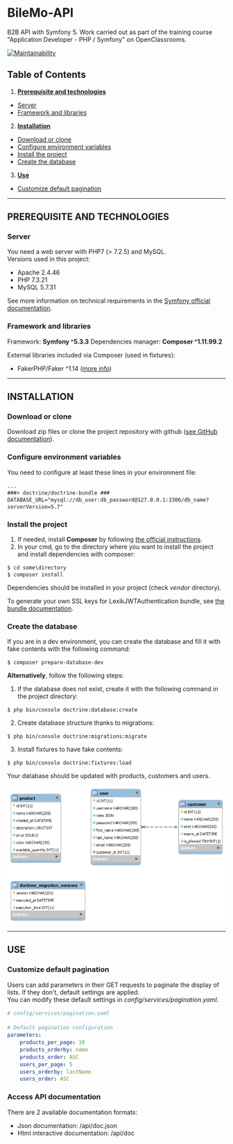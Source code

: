 # BileMo-API

B2B API with Symfony 5. Work carried out as part of the training course "Application Developer - PHP / Symfony" on OpenClassrooms.

[![Maintainability](https://api.codeclimate.com/v1/badges/6e8952d5bd92eeb55267/maintainability)](https://codeclimate.com/github/ElodieBichet/BileMo-API/maintainability)

## Table of Contents
1.  __[Prerequisite and technologies](#prerequisite-and-technologies)__
  * [Server](#server)
  * [Framework and libraries](#framework-and-libraries)
2.  __[Installation](#installation)__
  * [Download or clone](#download-or-clone)
  * [Configure environment variables](#configure-environment-variables)
  * [Install the project](#install-the-project)
  * [Create the database](#create-the-database)
3.  __[Use](#use)__
  * [Customize default pagination](#customize-default-pagination)

---
## PREREQUISITE AND TECHNOLOGIES

### __Server__
You need a web server with PHP7 (> 7.2.5) and MySQL.  
Versions used in this project:
* Apache 2.4.46
* PHP 7.3.21
* MySQL 5.7.31

See more information on technical requirements in the [Symfony official documentation](https://symfony.com/doc/5.2/setup.html#technical-requirements).

### __Framework and libraries__
Framework: __Symfony ^5.3.3__
Dependencies manager: __Composer ^1.11.99.2__  

External libraries included via Composer (used in fixtures):
* FakerPHP/Faker ^1.14 ([more info](https://fakerphp.github.io/))

---
## INSTALLATION

### __Download or clone__
Download zip files or clone the project repository with github ([see GitHub documentation](https://docs.github.com/en/github/creating-cloning-and-archiving-repositories/cloning-a-repository)).

### __Configure environment variables__
You need to configure at least these lines in your environment file:
```env
...
###> doctrine/doctrine-bundle ###
DATABASE_URL="mysql://db_user:db_password@127.0.0.1:3306/db_name?serverVersion=5.7"
```

### __Install the project__
1.  If needed, install __Composer__ by following [the official instructions](https://getcomposer.org/download/).
2.  In your cmd, go to the directory where you want to install the project and install dependencies with composer:
```
$ cd some\directory
$ composer install
```
Dependencies should be installed in your project (check _vendor_ directory).  
  
To generate your own SSL keys for LexikJWTAuthentication bundle, see [the bundle documentation](https://github.com/lexik/LexikJWTAuthenticationBundle/blob/2.x/Resources/doc/index.md#generate-the-ssl-keys).  

### __Create the database__
If you are in a dev environment, you can create the database and fill it with fake contents with the following command:
```
$ composer prepare-database-dev
```

__Alternatively__, follow the following steps:
1. If the database does not exist, create it with the following command in the project directory:
```
$ php bin/console doctrine:database:create
```
2. Create database structure thanks to migrations:
```
$ php bin/console doctrine:migrations:migrate
```
3. Install fixtures to have fake contents:
```
$ php bin/console doctrine:fixtures:load
```
Your database should be updated with products, customers and users.

  ![DB Model](UML/DB-model.png)

---
## USE

### __Customize default pagination__
Users can add parameters in their GET requests to paginate the display of lists. If they don't, default settings are applied.  
You can modify these default settings in _config/services/pagination.yaml_.

```yaml
# config/services/pagination.yaml

# Default pagination configuration
parameters:
    products_per_page: 10
    products_orderby: name
    products_order: ASC
    users_per_page: 5
    users_orderby: lastName
    users_order: ASC
```

### __Access API documentation__
There are 2 available documentation formats:  
- Json documentation: /api/doc.json
- Html interactive documentation: /api/doc